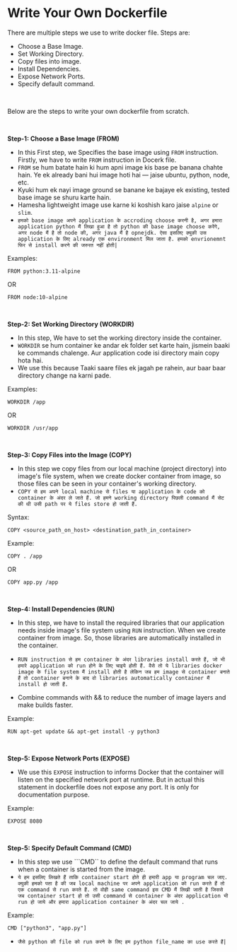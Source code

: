 # Write Your Own Dockerfile

There are multiple steps we use to write docker file. Steps are:
- Choose a Base Image.
- Set Working Directory.
- Copy files into image.
- Install Dependencies.
- Expose Network Ports.
- Specify default command.

<br>

Below are the steps to write your own dockerfile from scratch.

<br>

**Step-1: Choose a Base Image (FROM)**

- In this First step, we Specifies the base image using ```FROM``` instruction. Firstly, we have to write ```FROM``` instruction in Docerk file.
- ```FROM``` se hum batate hain ki hum apni image kis base pe banana chahte hain. Ye ek already bani hui image hoti hai — jaise ubuntu, python, node, etc.
- Kyuki hum ek nayi image ground se banane ke bajaye ek existing, tested base image se shuru karte hain.
- Hamesha lightweight image use karne ki koshish karo jaise ```alpine``` or ```slim```.
- ```हमको base image अपने application के accroding choose करनी है, अगर हमारा application python मैं लिखा हुआ है तो python की base image choose करेंगे, अगर node मैं है तो node की, अगर java मैं है opnejdk. ऐसा इसलिए क्युकी उस application के लिए already एक environment मिल जाता है. हमको envrionemnt फिर से install करने की जरुरत नहीं होती|```

Examples:
```
FROM python:3.11-alpine
```

OR

```
FROM node:10-alpine
```

<br>

**Step-2: Set Working Directory (WORKDIR)**

- In this step, We have to set the working directory inside the container.
- ```WORKDIR``` se hum container ke andar ek folder set karte hain, jismein baaki ke commands chalenge. Aur application code isi directory main copy hota hai.
- We use this because Taaki saare files ek jagah pe rahein, aur baar baar directory change na karni pade.

Examples:
```
WORKDIR /app
```

OR

```
WORKDIR /usr/app
```

<br>

**Step-3: Copy Files into the Image (COPY)**

- In this step we copy files from our local machine (project directory) into image's file system, when we create docker container from image, so those files can be seen in your container's working directory.
- ```COPY से हम अपने local machine से files या application के code को container के अंदर ले जाते हैं. जो हमने working directory पिछली command मैं सेट की थी उसी path पर ये files store हो जाती हैं.``` 

Syntax:
```
COPY <source_path_on_host> <destination_path_in_container>
```

Example:
```
COPY . /app
```

OR

```
COPY app.py /app
```

<br>

**Step-4: Install Dependencies (RUN)**

- In this step, we have to install the required libraries that our application needs inside image's file system using ```RUN``` instruction. When we create container from image. So, those libraries are automatically installed in the container.
- ```RUN instruction से हम container के अंदर libraries install करते हैं, जो भी हमारे application को run होने के लिए चाइये होती हैं. वैसे तो ये libraries docker image के file system मैं install होती है लेकिन जब हम image से container बनाते हैं तो container बनाने के बाद वो libraries automatically container मैं install हो जाती हैं.```

- Combine commands with && to reduce the number of image layers and make builds faster.

Example:
```
RUN apt-get update && apt-get install -y python3
```

<br>

**Step-5: Expose Network Ports (EXPOSE)**

- We use this ```EXPOSE``` instruction to informs Docker that the container will listen on the specified network port at runtime. But in actual this statement in dockerfile does not expose any port. It is only for documentation purpose.

Example:
```
EXPOSE 8080
```

<br>

**Step-5: Specify Default Command (CMD)**

- In this step we use ```CMD`` to define the default command that runs when a container is started from the image.
- ```ये हम इसलिए लिखते हैं ताकि container start होते ही हमारी app या program चल जाए. क्युकी हमको पता है की जब local machine पर अपने application को run करते हैं तो एक command से run करते हैं. तो वोही same command इस CMD मैं लिखी जाती है जिससे जब container start हो तो उसी command से container के अंदर application भी run हो जाये और हमारा application container के अंदर चल जाये .```

Example:
```
CMD ["python3", "app.py"]
```

- ```जैसे python की file को run करने के लिए हम python file_name का use करते हैं|```
